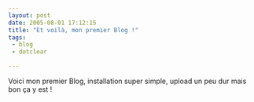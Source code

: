 ```yaml
---
layout: post
date: 2005-08-01 17:12:15
title: "Et voilà, mon premier Blog !"
tags:
 - blog
 - dotclear

---
```


Voici mon premier Blog, installation super simple, upload un peu dur mais bon ça y est !
